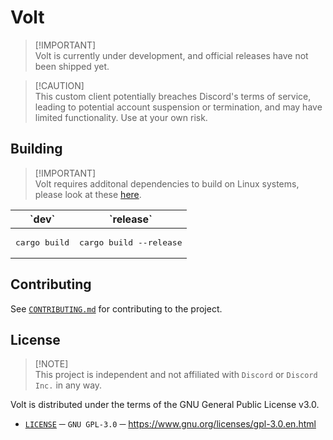 # Volt
> [!IMPORTANT]\
> Volt is currently under development, and official releases have not been shipped yet.

> [!CAUTION]\
> This custom client potentially breaches Discord's terms of service, leading to potential account suspension or termination, and may have limited functionality.
> Use at your own risk.

## Building

> [!IMPORTANT]\
> Volt requires additonal dependencies to build on Linux systems, please look at these [here][WRY_REPO].

<table>
<thead>
  <tr>
    <th>`dev`</th>
    <th>`release`</th>
  </tr>
</thead>
<tbody>
  <tr>
    <td>
      <pre lang="sh">cargo build</pre>
    </td>
    <td>
      <pre lang="sh">cargo build --release</pre>
    </td>
  </tr>
</tbody>
</table>

## Contributing
See [`CONTRIBUTING.md`][CONTRIBUTING] for contributing to the project.

## License
> [!NOTE]\
> This project is independent and not affiliated with `Discord` or `Discord Inc.` in any way.

Volt is distributed under the terms of the GNU General Public License v3.0.
- [`LICENSE`][license] ─ `GNU GPL-3.0` ─ https://www.gnu.org/licenses/gpl-3.0.en.html

[LICENSE]: ./LICENSE
[CONTRIBUTING]: ./.github/CONTRIBUTING.md
[WRY_REPO]: https://github.com/tauri-apps/wry?tab=readme-ov-file#linux
